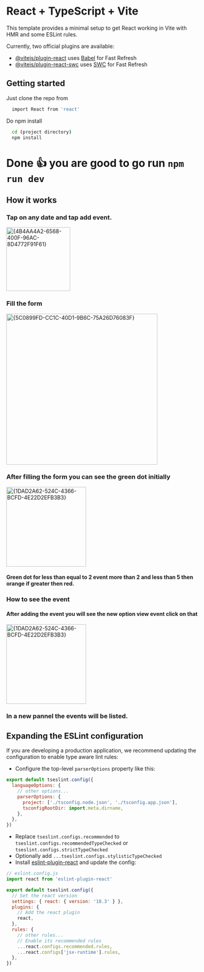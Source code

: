 # React + TypeScript + Vite

This template provides a minimal setup to get React working in Vite with HMR and some ESLint rules.

Currently, two official plugins are available:

- [@vitejs/plugin-react](https://github.com/vitejs/vite-plugin-react/blob/main/packages/plugin-react/README.md) uses [Babel](https://babeljs.io/) for Fast Refresh
- [@vitejs/plugin-react-swc](https://github.com/vitejs/vite-plugin-react-swc) uses [SWC](https://swc.rs/) for Fast Refresh

## Getting started

Just clone the repo from 
```bash
  import React from 'react'
```

Do npm install

```bash
  cd (project directory)
  npm install
```

# Done 👍 you are good to go run `npm run dev`


## How it works

### Tap on any date and tap add event.
<img width="168" alt="{4B4AA4A2-6568-400F-96AC-8D4772F91F61}" src="https://github.com/user-attachments/assets/cccb675b-6924-430c-b19a-1fa9c48804bd" />

### Fill the form
<img width="398" alt="{5C0899FD-CC1C-40D1-9B6C-75A26D76083F}" src="https://github.com/user-attachments/assets/e82df494-c81a-46dd-be51-ba1d475cf501" />

### After filling the form you can see the green dot initially
<img width="210" alt="{1DAD2A62-524C-4366-BCFD-4E22D2EFB3B3}" src="https://github.com/user-attachments/assets/b99ca6db-a40d-40d0-b4ce-3cd53cb8de60" />

#### Green dot for less than equal to 2 event more than 2 and less than 5 then orange if greater then red.
### How to see the event 
#### After adding the event you will see the new option view event click on that
<img width="210" alt="{1DAD2A62-524C-4366-BCFD-4E22D2EFB3B3}" src="https://github.com/user-attachments/assets/7b8259c9-f3eb-4983-9d94-826f1c9a9b2a" />

### In a new pannel the events will be listed.


## Expanding the ESLint configuration

If you are developing a production application, we recommend updating the configuration to enable type aware lint rules:

- Configure the top-level `parserOptions` property like this:

```js
export default tseslint.config({
  languageOptions: {
    // other options...
    parserOptions: {
      project: ['./tsconfig.node.json', './tsconfig.app.json'],
      tsconfigRootDir: import.meta.dirname,
    },
  },
})
```

- Replace `tseslint.configs.recommended` to `tseslint.configs.recommendedTypeChecked` or `tseslint.configs.strictTypeChecked`
- Optionally add `...tseslint.configs.stylisticTypeChecked`
- Install [eslint-plugin-react](https://github.com/jsx-eslint/eslint-plugin-react) and update the config:

```js
// eslint.config.js
import react from 'eslint-plugin-react'

export default tseslint.config({
  // Set the react version
  settings: { react: { version: '18.3' } },
  plugins: {
    // Add the react plugin
    react,
  },
  rules: {
    // other rules...
    // Enable its recommended rules
    ...react.configs.recommended.rules,
    ...react.configs['jsx-runtime'].rules,
  },
})
```
